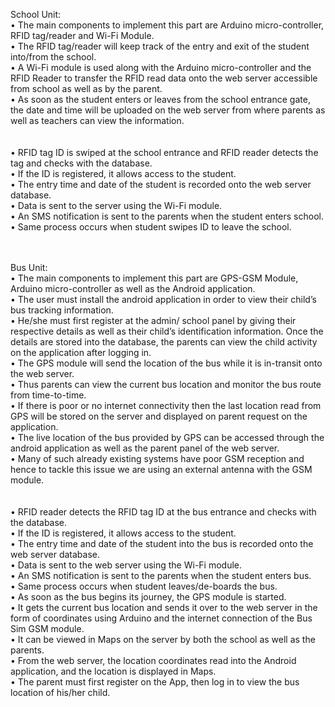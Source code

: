 School Unit:<br>
•	The main components to implement this part are Arduino micro-controller, RFID tag/reader and Wi-Fi Module.<br>
•	The RFID tag/reader will keep track of the entry and exit of the student into/from the school. <br>
•	A Wi-Fi module is used along with the Arduino micro-controller and the RFID Reader to transfer the RFID read data onto the web server accessible from school as well as by the parent. <br>
•	As soon as the student enters or leaves from the school entrance gate, the date and time will be uploaded on the web server from where parents as well as teachers can view the information.<br>
<br><br>
•	RFID tag ID is swiped at the school entrance and RFID reader detects the tag and checks with the database.<br>
•	If the ID is registered, it allows access to the student.<br>
•	The entry time and date of the student is recorded onto the web server database.<br>
•	Data is sent to the server using the Wi-Fi module.<br>
•	An SMS notification is sent to the parents when the student enters school.<br>
•	Same process occurs when student swipes ID to leave the school.<br>
 <br><br>
 
Bus Unit:<br>
•	The main components to implement this part are GPS-GSM Module, Arduino micro-controller as well as the Android application.<br>
•	The user must install the android application in order to view their child’s bus tracking information.<br>
•	He/she must first register at the admin/ school panel by giving their respective details as well as their child’s identification information. Once the details are stored into the database, the parents can view the child activity on the application after logging in. <br>
•	The GPS module will send the location of the bus while it is in-transit onto the web server.<br>
•	Thus parents can view the current bus location and monitor the bus route from time-to-time. <br>
•	If there is poor or no internet connectivity then the last location read from GPS will be stored on the server and displayed on parent request on the application. <br>
•	The live location of the bus provided by GPS can be accessed through the android application as well as the parent panel of the web server. <br>
•	Many of such already existing systems have poor GSM reception and hence to tackle this issue we are using an external antenna with the GSM module. <br>
<br><br>
•	RFID reader detects the RFID tag ID at the bus entrance and checks with the database.<br>
•	If the ID is registered, it allows access to the student.<br>
•	The entry time and date of the student into the bus is recorded onto the web server database.<br>
•	Data is sent to the web server using the Wi-Fi module.<br>
•	An SMS notification is sent to the parents when the student enters bus.<br>
•	Same process occurs when student leaves/de-boards the bus.<br>
•	As soon as the bus begins its journey, the GPS module is started.<br>
•	It gets the current bus location and sends it over to the web server in the form of coordinates using Arduino and the internet connection of the Bus Sim GSM module.<br>
•	It can be viewed in Maps on the server by both the school as well as the parents.<br>
•	From the web server, the location coordinates read into the Android application, and the location is displayed in Maps.<br>
•	The parent must first register on the App, then log in to view the bus location of his/her child.<br>
